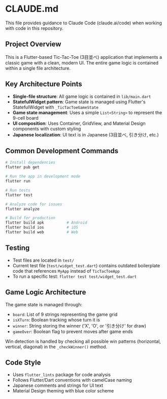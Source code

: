 # CLAUDE.md

This file provides guidance to Claude Code (claude.ai/code) when working with code in this repository.

## Project Overview

This is a Flutter-based Tic-Tac-Toe (3目並べ) application that implements a classic game with a clean, modern UI. The entire game logic is contained within a single file architecture.

## Key Architecture Points

- **Single-file structure**: All game logic is contained in `lib/main.dart`
- **StatefulWidget pattern**: Game state is managed using Flutter's StatefulWidget with `_TicTacToeGameState`
- **Game state management**: Uses a simple `List<String>` to represent the 9-cell board
- **UI composition**: Uses Container, GridView, and Material Design components with custom styling
- **Japanese localization**: UI text is in Japanese (3目並べ, 引き分け, etc.)

## Common Development Commands

```bash
# Install dependencies
flutter pub get

# Run the app in development mode
flutter run

# Run tests
flutter test

# Analyze code for issues
flutter analyze

# Build for production
flutter build apk          # Android
flutter build ios          # iOS
flutter build web          # Web
```

## Testing

- Test files are located in `test/`
- Current test file (`test/widget_test.dart`) contains outdated boilerplate code that references `MyApp` instead of `TicTacToeApp`
- To run a specific test: `flutter test test/widget_test.dart`

## Game Logic Architecture

The game state is managed through:
- `board`: List of 9 strings representing the game grid
- `isXTurn`: Boolean tracking whose turn it is  
- `winner`: String storing the winner ('X', 'O', or '引き分け' for draw)
- `gameOver`: Boolean flag to prevent moves after game ends

Win detection is handled by checking all possible win patterns (horizontal, vertical, diagonal) in the `_checkWinner()` method.

## Code Style

- Uses `flutter_lints` package for code analysis
- Follows Flutter/Dart conventions with camelCase naming
- Japanese comments and strings for UI text
- Material Design theming with blue color scheme